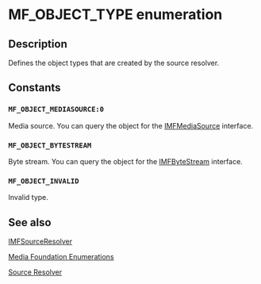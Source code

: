# MF_OBJECT_TYPE enumeration

## Description

Defines the object types that are created by the source resolver.

## Constants

### `MF_OBJECT_MEDIASOURCE:0`

Media source. You can query the object for the [IMFMediaSource](https://learn.microsoft.com/windows/desktop/api/mfidl/nn-mfidl-imfmediasource) interface.

### `MF_OBJECT_BYTESTREAM`

Byte stream. You can query the object for the [IMFByteStream](https://learn.microsoft.com/windows/desktop/api/mfobjects/nn-mfobjects-imfbytestream) interface.

### `MF_OBJECT_INVALID`

Invalid type.

## See also

[IMFSourceResolver](https://learn.microsoft.com/windows/desktop/api/mfidl/nn-mfidl-imfsourceresolver)

[Media Foundation Enumerations](https://learn.microsoft.com/windows/desktop/medfound/media-foundation-enumerations)

[Source Resolver](https://learn.microsoft.com/windows/desktop/medfound/source-resolver)